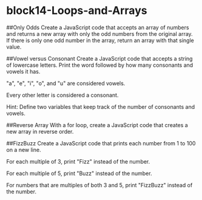 # block14-Loops-and-Arrays

##Only Odds
Create a JavaScript code that accepts an array of numbers and returns a new array with only the odd numbers from the original array. If there is only one odd number in the array, return an array with that single value.



##Vowel versus Consonant
Create a JavaScript code that accepts a string of lowercase letters. Print the word followed by how many consonants and vowels it has.

"a", "e", "i", "o", and "u" are considered vowels. 

Every other letter is considered a consonant.

Hint: Define two variables that keep track of the number of consonants and vowels.



##Reverse Array
With a for loop, create a JavaScript code that creates a new array in reverse order.

##FizzBuzz
Create a JavaScript code that prints each number from 1 to 100 on a new line.

For each multiple of 3, print "Fizz" instead of the number.

For each multiple of 5, print "Buzz" instead of the number.

For numbers that are multiples of both 3 and 5, print "FizzBuzz" instead of the number.